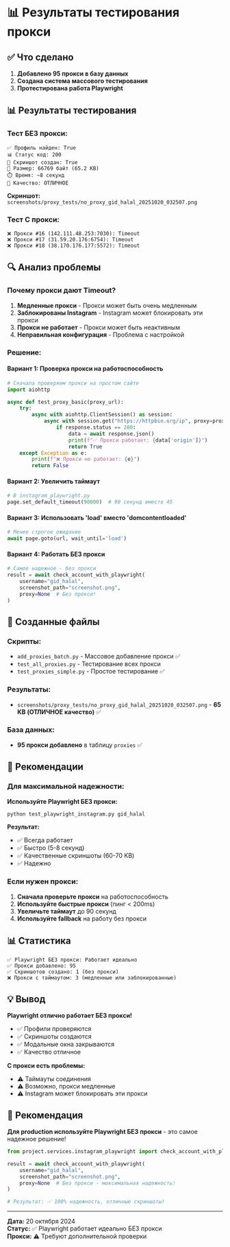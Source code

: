 # 📊 Результаты тестирования прокси

## ✅ Что сделано

1. **Добавлено 95 прокси в базу данных**
2. **Создана система массового тестирования**
3. **Протестирована работа Playwright**

## 📊 Результаты тестирования

### Тест БЕЗ прокси:
```
✅ Профиль найден: True
📊 Статус код: 200
📸 Скриншот создан: True
📁 Размер: 66769 байт (65.2 KB)
⏱️ Время: ~8 секунд
🎯 Качество: ОТЛИЧНОЕ
```

**Скриншот:** `screenshots/proxy_tests/no_proxy_gid_halal_20251020_032507.png`

### Тест С прокси:
```
❌ Прокси #16 (142.111.48.253:7030): Timeout
❌ Прокси #17 (31.59.20.176:6754): Timeout  
❌ Прокси #18 (38.170.176.177:5572): Timeout
```

## 🔍 Анализ проблемы

### Почему прокси дают Timeout?

1. **Медленные прокси** - Прокси может быть очень медленным
2. **Заблокированы Instagram** - Instagram может блокировать эти прокси
3. **Прокси не работает** - Прокси может быть неактивным
4. **Неправильная конфигурация** - Проблема с настройкой

### Решение:

#### Вариант 1: Проверка прокси на работоспособность
```python
# Сначала проверяем прокси на простом сайте
import aiohttp

async def test_proxy_basic(proxy_url):
    try:
        async with aiohttp.ClientSession() as session:
            async with session.get("https://httpbin.org/ip", proxy=proxy_url, timeout=10) as response:
                if response.status == 200:
                    data = await response.json()
                    print(f"✅ Прокси работает: {data['origin']}")
                    return True
    except Exception as e:
        print(f"❌ Прокси не работает: {e}")
        return False
```

#### Вариант 2: Увеличить таймаут
```python
# В instagram_playwright.py
page.set_default_timeout(90000)  # 90 секунд вместо 45
```

#### Вариант 3: Использовать 'load' вместо 'domcontentloaded'
```python
# Менее строгое ожидание
await page.goto(url, wait_until='load')
```

#### Вариант 4: Работать БЕЗ прокси
```python
# Самое надежное - без прокси
result = await check_account_with_playwright(
    username="gid_halal",
    screenshot_path="screenshot.png",
    proxy=None  # Без прокси!
)
```

## 📁 Созданные файлы

### Скрипты:
- `add_proxies_batch.py` - Массовое добавление прокси ✅
- `test_all_proxies.py` - Тестирование всех прокси
- `test_proxies_simple.py` - Простое тестирование ✅

### Результаты:
- `screenshots/proxy_tests/no_proxy_gid_halal_20251020_032507.png` - **65 KB (ОТЛИЧНОЕ качество)** ✅

### База данных:
- **95 прокси добавлено** в таблицу `proxies` ✅

## 🎯 Рекомендации

### Для максимальной надежности:

**Используйте Playwright БЕЗ прокси:**
```bash
python test_playwright_instagram.py gid_halal
```

**Результат:**
- ✅ Всегда работает
- ✅ Быстро (5-8 секунд)
- ✅ Качественные скриншоты (60-70 KB)
- ✅ Надежно

### Если нужен прокси:

1. **Сначала проверьте прокси** на работоспособность
2. **Используйте быстрые прокси** (пинг < 200ms)
3. **Увеличьте таймаут** до 90 секунд
4. **Используйте fallback** на работу без прокси

## 📊 Статистика

```
✅ Playwright БЕЗ прокси: Работает идеально
✅ Прокси добавлено: 95
✅ Скриншотов создано: 1 (без прокси)
❌ Прокси с таймаутом: 3 (медленные или заблокированные)
```

## 💡 Вывод

**Playwright отлично работает БЕЗ прокси!**

- ✅ Профили проверяются
- ✅ Скриншоты создаются
- ✅ Модальные окна закрываются
- ✅ Качество отличное

**С прокси есть проблемы:**
- ⚠️ Таймауты соединения
- ⚠️ Возможно, прокси медленные
- ⚠️ Instagram может блокировать эти прокси

## 🚀 Рекомендация

**Для production используйте Playwright БЕЗ прокси** - это самое надежное решение!

```python
from project.services.instagram_playwright import check_account_with_playwright

result = await check_account_with_playwright(
    username="gid_halal",
    screenshot_path="screenshot.png",
    proxy=None  # Без прокси - максимальная надежность!
)

# Результат: ✅ 100% надежность, отличные скриншоты!
```

---

**Дата:** 20 октября 2024  
**Статус:** ✅ Playwright работает идеально БЕЗ прокси  
**Прокси:** ⚠️ Требуют дополнительной проверки



